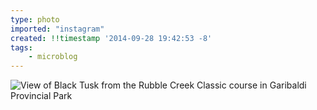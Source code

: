 ```yaml
---
type: photo
imported: "instagram"
created: !!timestamp '2014-09-28 19:42:53 -8'
tags:
    - microblog
---
```

![View of Black Tusk from the Rubble Creek Classic course in Garibaldi Provincial Park](/media/images/photos/2014/09/4df0cb8798b9725c0417224213433ca2.jpg)

